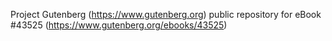Project Gutenberg (https://www.gutenberg.org) public repository for eBook #43525 (https://www.gutenberg.org/ebooks/43525)
